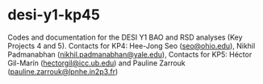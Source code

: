 # desi-y1-kp45
Codes and documentation for the DESI Y1 BAO and RSD analyses (Key Projects 4 and 5).
Contacts for KP4: Hee-Jong Seo (seo@ohio.edu), Nikhil Padmanabhan (nikhil.padmanabhan@yale.edu), 
Contacts for KP5: Héctor Gil-Marín (hectorgil@icc.ub.edu) and Pauline Zarrouk (pauline.zarrouk@lpnhe.in2p3.fr)
